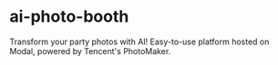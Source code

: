 # ai-photo-booth
Transform your party photos with AI! Easy-to-use platform hosted on Modal, powered by Tencent's PhotoMaker. 
